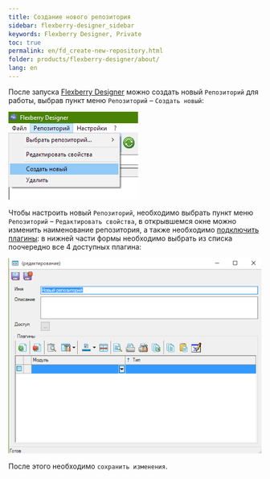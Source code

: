 ```yaml
---
title: Создание нового репозитория
sidebar: flexberry-designer_sidebar
keywords: Flexberry Designer, Private
toc: true
permalink: en/fd_create-new-repository.html
folder: products/flexberry-designer/about/
lang: en
---
```


После запуска [Flexberry Designer](fd_flexberry_desinger.html) можно создать новый `Репозиторий` для работы, выбрав пункт меню `Репозиторий` – `Создать новый`:

![](/images/pages/products/flexberry-designer/about/create-new-repository.png)

Чтобы настроить новый `Репозиторий`, необходимо выбрать пункт меню `Репозиторий` – `Редактировать свойства`, в открывшемся окне можно изменить наименование репозитория, а также необходимо [подключить плагины](fd_flexberry-plugins.html): в нижней части формы необходимо выбрать из списка поочередно все 4 доступных плагина:

![](/images/pages/products/flexberry-designer/about/edit-repository-properties.png)

После этого необходимо `сохранить изменения`.




